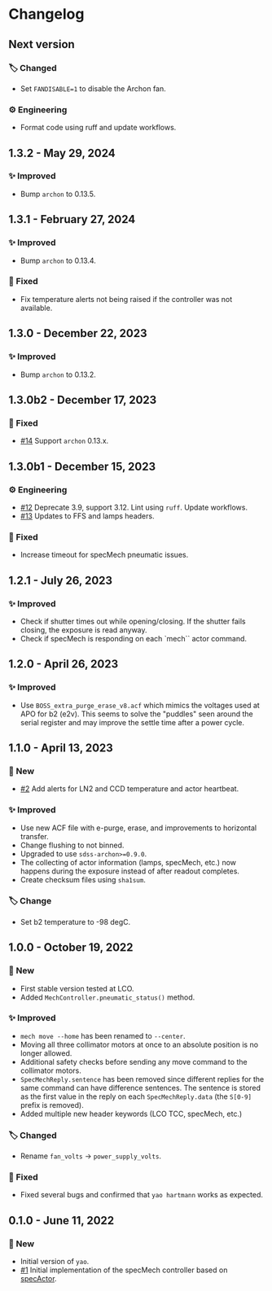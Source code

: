 # Changelog

## Next version

### 🏷️ Changed

* Set `FANDISABLE=1` to disable the Archon fan.

### ⚙️ Engineering

* Format code using ruff and update workflows.


## 1.3.2 - May 29, 2024

### ✨ Improved

* Bump `archon` to 0.13.5.


## 1.3.1 - February 27, 2024

### ✨ Improved

* Bump `archon` to 0.13.4.

### 🔧 Fixed

* Fix temperature alerts not being raised if the controller was not available.


## 1.3.0 - December 22, 2023

### ✨ Improved

* Bump `archon` to 0.13.2.


## 1.3.0b2 - December 17, 2023

### 🔧 Fixed

* [#14](https://github.com/sdss/yao/pull/14) Support `archon` 0.13.x.


## 1.3.0b1 - December 15, 2023

### ⚙️ Engineering

* [#12](https://github.com/sdss/yao/pull/12) Deprecate 3.9, support 3.12. Lint using `ruff`. Update workflows.
* [#13](https://github.com/sdss/yao/pull/13) Updates to FFS and lamps headers.

### 🔧 Fixed

* Increase timeout for specMech pneumatic issues.


## 1.2.1 - July 26, 2023

### ✨ Improved

* Check if shutter times out while opening/closing. If the shutter fails closing, the exposure is read anyway.
* Check if specMech is responding on each `mech`` actor command.


## 1.2.0 - April 26, 2023

### ✨ Improved

* Use `BOSS_extra_purge_erase_v8.acf` which mimics the voltages used at APO for b2 (e2v). This seems to solve the "puddles" seen around the serial register and may improve the settle time after a power cycle.


## 1.1.0 - April 13, 2023

### 🚀 New

* [#2](https://github.com/sdss/yao/pull/2) Add alerts for LN2 and CCD temperature and actor heartbeat.

### ✨ Improved

* Use new ACF file with e-purge, erase, and improvements to horizontal transfer.
* Change flushing to not binned.
* Upgraded to use `sdss-archon>=0.9.0`.
* The collecting of actor information (lamps, specMech, etc.) now happens during the exposure instead of after readout completes.
* Create checksum files using `sha1sum`.

### 🏷️ Change

* Set b2 temperature to -98 degC.


## 1.0.0 - October 19, 2022

### 🚀 New

* First stable version tested at LCO.
* Added `MechController.pneumatic_status()` method.

### ✨ Improved

* `mech move --home` has been renamed to `--center`.
* Moving all three collimator motors at once to an absolute position is no longer allowed.
* Additional safety checks before sending any move command to the collimator motors.
* `SpecMechReply.sentence` has been removed since different replies for the same command can have difference sentences. The sentence is stored as the first value in the reply on each `SpecMechReply.data` (the `S[0-9]` prefix is removed).
* Added multiple new header keywords (LCO TCC, specMech, etc.)

### 🏷️ Changed

* Rename `fan_volts` -> `power_supply_volts`.

### 🔧 Fixed

* Fixed several bugs and confirmed that `yao hartmann` works as expected.


## 0.1.0 - June 11, 2022

### 🚀 New

* Initial version of `yao`.
* [#1](https://github.com/sdss/yao/pull/1) Initial implementation of the specMech controller based on [specActor](https://github.com/aidancgray/specActor).
